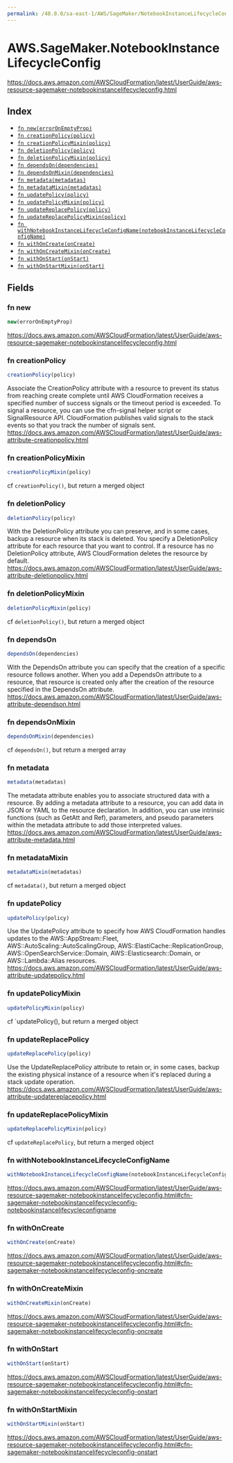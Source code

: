 ```yaml
---
permalink: /48.0.0/sa-east-1/AWS/SageMaker/NotebookInstanceLifecycleConfig/
---
```


# AWS.SageMaker.NotebookInstanceLifecycleConfig

https://docs.aws.amazon.com/AWSCloudFormation/latest/UserGuide/aws-resource-sagemaker-notebookinstancelifecycleconfig.html

## Index

* [`fn new(errorOnEmptyProp)`](#fn-new)
* [`fn creationPolicy(policy)`](#fn-creationpolicy)
* [`fn creationPolicyMixin(policy)`](#fn-creationpolicymixin)
* [`fn deletionPolicy(policy)`](#fn-deletionpolicy)
* [`fn deletionPolicyMixin(policy)`](#fn-deletionpolicymixin)
* [`fn dependsOn(dependencies)`](#fn-dependson)
* [`fn dependsOnMixin(dependencies)`](#fn-dependsonmixin)
* [`fn metadata(metadatas)`](#fn-metadata)
* [`fn metadataMixin(metadatas)`](#fn-metadatamixin)
* [`fn updatePolicy(policy)`](#fn-updatepolicy)
* [`fn updatePolicyMixin(policy)`](#fn-updatepolicymixin)
* [`fn updateReplacePolicy(policy)`](#fn-updatereplacepolicy)
* [`fn updateReplacePolicyMixin(policy)`](#fn-updatereplacepolicymixin)
* [`fn withNotebookInstanceLifecycleConfigName(notebookInstanceLifecycleConfigName)`](#fn-withnotebookinstancelifecycleconfigname)
* [`fn withOnCreate(onCreate)`](#fn-withoncreate)
* [`fn withOnCreateMixin(onCreate)`](#fn-withoncreatemixin)
* [`fn withOnStart(onStart)`](#fn-withonstart)
* [`fn withOnStartMixin(onStart)`](#fn-withonstartmixin)

## Fields

### fn new

```ts
new(errorOnEmptyProp)
```

https://docs.aws.amazon.com/AWSCloudFormation/latest/UserGuide/aws-resource-sagemaker-notebookinstancelifecycleconfig.html

### fn creationPolicy

```ts
creationPolicy(policy)
```

Associate the CreationPolicy attribute with a resource to prevent its status from reaching create complete until AWS CloudFormation receives a specified number of success signals or the timeout period is exceeded. To signal a resource, you can use the cfn-signal helper script or SignalResource API. CloudFormation publishes valid signals to the stack events so that you track the number of signals sent. 
https://docs.aws.amazon.com/AWSCloudFormation/latest/UserGuide/aws-attribute-creationpolicy.html

### fn creationPolicyMixin

```ts
creationPolicyMixin(policy)
```

cf `creationPolicy()`, but return a merged object

### fn deletionPolicy

```ts
deletionPolicy(policy)
```

With the DeletionPolicy attribute you can preserve, and in some cases, backup a resource when its stack is deleted. You specify a DeletionPolicy attribute for each resource that you want to control. If a resource has no DeletionPolicy attribute, AWS CloudFormation deletes the resource by default. 
https://docs.aws.amazon.com/AWSCloudFormation/latest/UserGuide/aws-attribute-deletionpolicy.html

### fn deletionPolicyMixin

```ts
deletionPolicyMixin(policy)
```

cf `deletionPolicy()`, but return a merged object

### fn dependsOn

```ts
dependsOn(dependencies)
```

With the DependsOn attribute you can specify that the creation of a specific resource follows another. When you add a DependsOn attribute to a resource, that resource is created only after the creation of the resource specified in the DependsOn attribute. 
https://docs.aws.amazon.com/AWSCloudFormation/latest/UserGuide/aws-attribute-dependson.html

### fn dependsOnMixin

```ts
dependsOnMixin(dependencies)
```

cf `dependsOn()`, but return a merged array

### fn metadata

```ts
metadata(metadatas)
```

The metadata attribute enables you to associate structured data with a resource. By adding a metadata attribute to a resource, you can add data in JSON or YAML to the resource declaration. In addition, you can use intrinsic functions (such as GetAtt and Ref), parameters, and pseudo parameters within the metadata attribute to add those interpreted values. 
https://docs.aws.amazon.com/AWSCloudFormation/latest/UserGuide/aws-attribute-metadata.html

### fn metadataMixin

```ts
metadataMixin(metadatas)
```

cf `metadata()`, but return a merged object

### fn updatePolicy

```ts
updatePolicy(policy)
```

Use the UpdatePolicy attribute to specify how AWS CloudFormation handles updates to the AWS::AppStream::Fleet, AWS::AutoScaling::AutoScalingGroup, AWS::ElastiCache::ReplicationGroup, AWS::OpenSearchService::Domain, AWS::Elasticsearch::Domain, or AWS::Lambda::Alias resources. 
https://docs.aws.amazon.com/AWSCloudFormation/latest/UserGuide/aws-attribute-updatepolicy.html

### fn updatePolicyMixin

```ts
updatePolicyMixin(policy)
```

cf `updatePolicy(), but return a merged object

### fn updateReplacePolicy

```ts
updateReplacePolicy(policy)
```

Use the UpdateReplacePolicy attribute to retain or, in some cases, backup the existing physical instance of a resource when it's replaced during a stack update operation. 
https://docs.aws.amazon.com/AWSCloudFormation/latest/UserGuide/aws-attribute-updatereplacepolicy.html

### fn updateReplacePolicyMixin

```ts
updateReplacePolicyMixin(policy)
```

cf `updateReplacePolicy`, but return a merged object

### fn withNotebookInstanceLifecycleConfigName

```ts
withNotebookInstanceLifecycleConfigName(notebookInstanceLifecycleConfigName)
```

https://docs.aws.amazon.com/AWSCloudFormation/latest/UserGuide/aws-resource-sagemaker-notebookinstancelifecycleconfig.html#cfn-sagemaker-notebookinstancelifecycleconfig-notebookinstancelifecycleconfigname

### fn withOnCreate

```ts
withOnCreate(onCreate)
```

https://docs.aws.amazon.com/AWSCloudFormation/latest/UserGuide/aws-resource-sagemaker-notebookinstancelifecycleconfig.html#cfn-sagemaker-notebookinstancelifecycleconfig-oncreate

### fn withOnCreateMixin

```ts
withOnCreateMixin(onCreate)
```

https://docs.aws.amazon.com/AWSCloudFormation/latest/UserGuide/aws-resource-sagemaker-notebookinstancelifecycleconfig.html#cfn-sagemaker-notebookinstancelifecycleconfig-oncreate

### fn withOnStart

```ts
withOnStart(onStart)
```

https://docs.aws.amazon.com/AWSCloudFormation/latest/UserGuide/aws-resource-sagemaker-notebookinstancelifecycleconfig.html#cfn-sagemaker-notebookinstancelifecycleconfig-onstart

### fn withOnStartMixin

```ts
withOnStartMixin(onStart)
```

https://docs.aws.amazon.com/AWSCloudFormation/latest/UserGuide/aws-resource-sagemaker-notebookinstancelifecycleconfig.html#cfn-sagemaker-notebookinstancelifecycleconfig-onstart